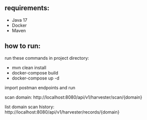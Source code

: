 requirements:
----------------
* Java 17
* Docker
* Maven


how to run:
---------------
run these commands in project directory:
* mvn clean install
* docker-compose build
* docker-compose up -d

import postman endpoints and run

scan domain: 
http://localhost:8080/api/v1/harvester/scan/{domain}

list domain scan history: 
http://localhost:8080/api/v1/harvester/records/{domain}

